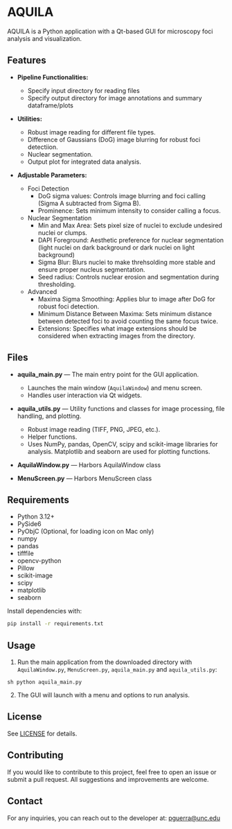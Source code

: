 # AQUILA

AQUILA is a Python application with a Qt-based GUI for microscopy foci analysis and visualization.

## Features

- **Pipeline Functionalities:**
	- Specify input directory for reading files  
	- Specify output directory for image annotations and summary dataframe/plots

- **Utilities:**
	- Robust image reading for different file types.
	- Difference of Gaussians (DoG) image blurring for robust foci detectiion.
	- Nuclear segmentation.
	- Output plot for integrated data analysis.

- **Adjustable Parameters:**	
	- Foci Detection
		- DoG sigma values: Controls image blurring and foci calling (Sigma A subtracted from Sigma B).
		- Prominence: Sets minimum intensity to consider calling a focus.
	- Nuclear Segmentation
		- Min and Max Area: Sets pixel size of nuclei to exclude undesired nuclei or clumps.
		- DAPI Foreground: Aesthetic preference for nuclear segmentation (light nuclei on dark background or dark nuclei on light background)
		- Sigma Blur: Blurs nuclei to make threhsolding more stable and ensure proper nucleus segmentation.
		- Seed radius: Controls nuclear erosion and segmentation during thresholding.
	- Advanced
		- Maxima Sigma Smoothing: Applies blur to image after DoG for robust foci detection.
		- Minimum Distance Between Maxima: Sets minimum distance between detected foci to avoid counting the same focus twice.
		- Extensions: Specifies what image extensions should be considered when extracting images from the directory.


## Files

- **aquila_main.py** — The main entry point for the GUI application.  
	- Launches the main window (`AquilaWindow`) and menu screen.
	- Handles user interaction via Qt widgets.

- **aquila_utils.py** — Utility functions and classes for image processing, file handling, and plotting.  
	- Robust image reading (TIFF, PNG, JPEG, etc.).
	- Helper functions.
	- Uses NumPy, pandas, OpenCV, scipy and scikit-image libraries for analysis. Matplotlib and seaborn are used for plotting functions.

- **AquilaWindow.py** — Harbors AquilaWindow class

- **MenuScreen.py** — Harbors MenuScreen class

## Requirements

- Python 3.12+
- PySide6
- PyObjC (Optional, for loading icon on Mac only)
- numpy
- pandas
- tifffile
- opencv-python
- Pillow
- scikit-image
- scipy
- matplotlib
- seaborn

Install dependencies with:
```sh
pip install -r requirements.txt
```

## Usage

1. Run the main application from the downloaded directory with `AquilaWindow.py`, `MenuScreen.py`, `aquila_main.py` and `aquila_utils.py`:

```
sh python aquila_main.py
```

2. The GUI will launch with a menu and options to run analysis.

## License

See [LICENSE](LICENSE) for details.

## Contributing
If you would like to contribute to this project, feel free to open an issue or submit a pull request. All suggestions and improvements are welcome.

## Contact
For any inquiries, you can reach out to the developer at: pguerra@unc.edu
